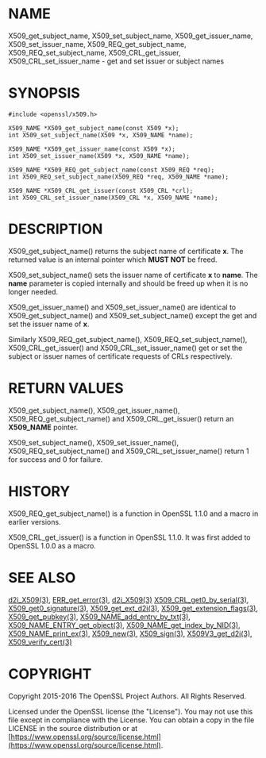# NAME

X509\_get\_subject\_name, X509\_set\_subject\_name, X509\_get\_issuer\_name,
X509\_set\_issuer\_name, X509\_REQ\_get\_subject\_name, X509\_REQ\_set\_subject\_name,
X509\_CRL\_get\_issuer, X509\_CRL\_set\_issuer\_name - get and set issuer or
subject names

# SYNOPSIS

    #include <openssl/x509.h>

    X509_NAME *X509_get_subject_name(const X509 *x);
    int X509_set_subject_name(X509 *x, X509_NAME *name);

    X509_NAME *X509_get_issuer_name(const X509 *x);
    int X509_set_issuer_name(X509 *x, X509_NAME *name);

    X509_NAME *X509_REQ_get_subject_name(const X509_REQ *req);
    int X509_REQ_set_subject_name(X509_REQ *req, X509_NAME *name);

    X509_NAME *X509_CRL_get_issuer(const X509_CRL *crl);
    int X509_CRL_set_issuer_name(X509_CRL *x, X509_NAME *name);

# DESCRIPTION

X509\_get\_subject\_name() returns the subject name of certificate **x**. The
returned value is an internal pointer which **MUST NOT** be freed.

X509\_set\_subject\_name() sets the issuer name of certificate **x** to
**name**. The **name** parameter is copied internally and should be freed
up when it is no longer needed.

X509\_get\_issuer\_name() and X509\_set\_issuer\_name() are identical to
X509\_get\_subject\_name() and X509\_set\_subject\_name() except the get and
set the issuer name of **x**.

Similarly X509\_REQ\_get\_subject\_name(), X509\_REQ\_set\_subject\_name(),
 X509\_CRL\_get\_issuer() and X509\_CRL\_set\_issuer\_name() get or set the subject
or issuer names of certificate requests of CRLs respectively.

# RETURN VALUES

X509\_get\_subject\_name(), X509\_get\_issuer\_name(), X509\_REQ\_get\_subject\_name()
and X509\_CRL\_get\_issuer() return an **X509\_NAME** pointer.

X509\_set\_subject\_name(), X509\_set\_issuer\_name(), X509\_REQ\_set\_subject\_name()
and X509\_CRL\_set\_issuer\_name() return 1 for success and 0 for failure.

# HISTORY

X509\_REQ\_get\_subject\_name() is a function in OpenSSL 1.1.0 and a macro in
earlier versions.

X509\_CRL\_get\_issuer() is a function in OpenSSL 1.1.0. It was first added
to OpenSSL 1.0.0 as a macro.

# SEE ALSO

[d2i\_X509(3)](http://man.he.net/man3/d2i_X509),
[ERR\_get\_error(3)](http://man.he.net/man3/ERR_get_error), [d2i\_X509(3)](http://man.he.net/man3/d2i_X509)
[X509\_CRL\_get0\_by\_serial(3)](http://man.he.net/man3/X509_CRL_get0_by_serial),
[X509\_get0\_signature(3)](http://man.he.net/man3/X509_get0_signature),
[X509\_get\_ext\_d2i(3)](http://man.he.net/man3/X509_get_ext_d2i),
[X509\_get\_extension\_flags(3)](http://man.he.net/man3/X509_get_extension_flags),
[X509\_get\_pubkey(3)](http://man.he.net/man3/X509_get_pubkey),
[X509\_NAME\_add\_entry\_by\_txt(3)](http://man.he.net/man3/X509_NAME_add_entry_by_txt),
[X509\_NAME\_ENTRY\_get\_object(3)](http://man.he.net/man3/X509_NAME_ENTRY_get_object),
[X509\_NAME\_get\_index\_by\_NID(3)](http://man.he.net/man3/X509_NAME_get_index_by_NID),
[X509\_NAME\_print\_ex(3)](http://man.he.net/man3/X509_NAME_print_ex),
[X509\_new(3)](http://man.he.net/man3/X509_new),
[X509\_sign(3)](http://man.he.net/man3/X509_sign),
[X509V3\_get\_d2i(3)](http://man.he.net/man3/X509V3_get_d2i),
[X509\_verify\_cert(3)](http://man.he.net/man3/X509_verify_cert)

# COPYRIGHT

Copyright 2015-2016 The OpenSSL Project Authors. All Rights Reserved.

Licensed under the OpenSSL license (the "License").  You may not use
this file except in compliance with the License.  You can obtain a copy
in the file LICENSE in the source distribution or at
[https://www.openssl.org/source/license.html](https://www.openssl.org/source/license.html).
